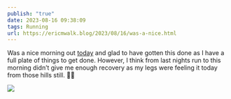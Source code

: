 ```yaml
---
publish: "true"
date: 2023-08-16 09:38:09
tags: Running
url: https://ericmwalk.blog/2023/08/16/was-a-nice.html
---
```


Was a nice morning out [today](https://strava.com/activities/9658935969) and glad to have gotten this done as I have a full plate of things to get done. However, I think from last nights run to this morning didn’t give me enough recovery as my legs were feeling it today from those hills still. 🏃‍♂️

![](https://ericmwalk.blog/uploads/2023/105b180ecf.jpg)